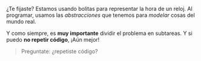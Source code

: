 ¿Te fijaste? Estamos usando bolitas para representar la hora de un reloj. Al programar, usamos las _abstracciones_ que tenemos para _modelar_ cosas del mundo real.

Y como siempre, es **muy importante** dividir el problema en subtareas. Y si puedo **no repetir código**, ¡Aún mejor!

> Preguntate: ¿repetiste código?

